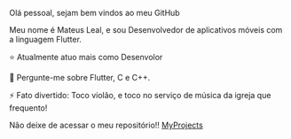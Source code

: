 Olá pessoal, sejam bem vindos ao meu GitHub

Meu nome é Mateus Leal, e sou Desenvolvedor de aplicativos móveis com a linguagem Flutter.

⭐ Atualmente atuo mais como Desenvolor

💬 Pergunte-me sobre Flutter, C e C++.

⚡ Fato divertido: Toco violão, e toco no serviço de música da igreja que frequento!

Não deixe de acessar o meu repositório!! [MyProjects](https://github.com/mateus-leal/MyProjects)
